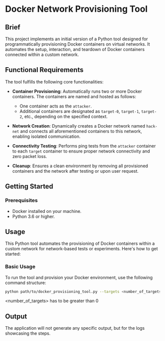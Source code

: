 # Docker Network Provisioning Tool

## Brief

This project implements an initial version of a Python tool designed for programmatically provisioning Docker containers on virtual networks. It automates the setup, interaction, and teardown of Docker containers connected within a custom network.

## Functional Requirements

The tool fulfills the following core functionalities:

- **Container Provisioning**: Automatically runs two or more Docker containers. The containers are named and hosted as follows:
  - One container acts as the `attacker`.
  - Additional containers are designated as `target-0`, `target-1`, `target-2`, etc., depending on the specified context.

- **Network Creation**: Dynamically creates a Docker network named `hack-net` and connects all aforementioned containers to this network, enabling isolated communication.

- **Connectivity Testing**: Performs ping tests from the `attacker` container to each `target` container to ensure proper network connectivity and zero packet loss.

- **Cleanup**: Ensures a clean environment by removing all provisioned containers and the network after testing or upon user request.

## Getting Started

### Prerequisites

- Docker installed on your machine.
- Python 3.6 or higher.

## Usage

This Python tool automates the provisioning of Docker containers within a custom network for network-based tests or experiments. Here's how to get started:

### Basic Usage

To run the tool and provision your Docker environment, use the following command structure:

```bash
python path/to/docker_provisioning_tool.py --targets <number_of_targets>
```
<number_of_targets> has to be greater than 0

## Output
The application will not generate any specific output, but for the logs showcasing the steps.